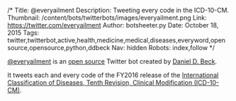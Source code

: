 /*
Title: @everyailment
Description: Tweeting every code in the ICD-10-CM.
Thumbnail: /content/bots/twitterbots/images/everyailment.png
Link: https://twitter.com/everyailment
Author: botsheeter.py
Date: October 18, 2015
Tags: twitter,twitterbot,active,health,medicine,medical,diseases,everyword,open source,opensource,python,ddbeck
Nav: hidden
Robots: index,follow
*/

[@everyailment](https://twitter.com/everyailment) is an [open source](https://github.com/ddbeck/everyailment) Twitter bot created by [Daniel D. Beck](https://twitter.com/ddbeck). 

It tweets each and every code of the FY2016 release of the [International Classification of Diseases, Tenth Revision, Clinical Modification (ICD-10-CM)](http://www.cdc.gov/nchs/icd/icd10cm.htm).
